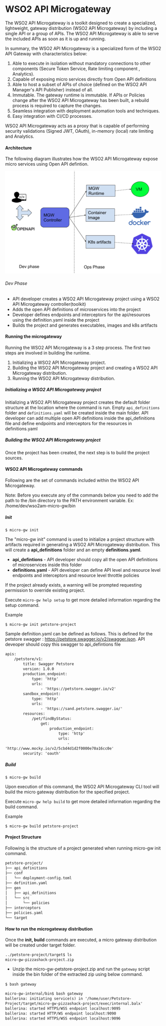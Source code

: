 # WSO2 API Microgateway

The WSO2 API Microgateway is a toolkit designed to create a specialized, lightweight, gateway distribution (WSO2 API Microgateway) by including a single API or a group of APIs. The WSO2 API Microgateway is able to serve the included APIs as soon as it is up and running.

In summary, the WSO2 API Microgateway is a specialized form of the WSO2 API Gateway with characteristics below:

1. Able to execute in isolation without mandatory connections to other components (Secure Token Service, Rate limiting component , Analytics).
1. Capable of exposing micro services directly from Open API definitions
1. Able to host a subset of APIs of choice (defined on the WSO2 API Manager's API Publisher) instead of all.
1. Immutable. The gateway runtime is immutable. If APIs or Policies change after the WSO2 API Microgateway has been built, a rebuild process is required to capture the changes.
1. Seamless integration with deployment automation tools and techniques.
1. Easy integration with CI/CD processes.

WSO2 API Microgateway acts as a proxy that is capable of performing security validations (Signed JWT, OAuth), in-memory (local) rate limiting and Analytics.

#### Architecture

The following diagram illustrates how the WSO2 API Microgateway expose micro services using Open API defintion.

![Alt text](architecture-new.png?raw=true "Title")

###### Dev Phase

* API developer creates a WSO2 API Microgateway project using a WSO2 API Microgateway controller(toolkit)
* Adds the open API definitions of microservices into the project
* Developer defines endpoints and interceptors for the api/resources using the definition.yaml inside the project
* Builds the project and generates executables, images and k8s artifacts

#### Running the microgateway

Running the WSO2 API Microgateway is a 3 step process. The first two steps are involved in building the runtime.

 1. Initializing a WSO2 API Microgateway project.
 1. Building the WSO2 API Microgateway project and creating a WSO2 API Microgateway distribution.
 1. Running the WSO2 API Microgateway distribution.

##### Initializing a WSO2 API Microgateway project

Initializing a WSO2 API Microgateway project creates the default folder structure at the location where the command is run.
Empty `api_definitions` folder and `definitions.yaml` will be created inside the main folder. API developer can add multiple open API definitions inside the
api_definitions file and define endpoints and interceptors for the resources in definitions.yaml


##### Building the WSO2 API Microgateway project

Once the project has been created, the next step is to build the project sources.

#### WSO2 API Microgateway commands

Following are the set of commands included within the WSO2 API Microgateway.

Note: Before you execute any of the commands below you need to add the path to the <micro-gw-home>/bin directory to the PATH environment variable. Ex: /home/dev/wso2am-micro-gw/bin

##### Init

`$ micro-gw init`

The "micro-gw init" command is used to initialize a project structure with artifacts required in generating a WSO2 API Microgateway distribution. This will create a **api_definitions**  folder and an empty **definitions.yaml**.

* **api_defintions** - API developer should copy all the open API definitions of microservices inside this folder
* **definitions.yaml** - API developer can define API level and resource level endpoints and interceptors and  resource level throttle policies

If the project already exists, a warning will be prompted requesting permission to override existing project.

Execute `micro-gw help setup` to get more detailed information regarding the setup command.

Example


    $ micro-gw init petstore-project


Sample definition.yaml can be defined as follows. This is defined for the petstore swagger : https://petstore.swagger.io/v2/swagger.json. API deveoper should copy this swagger to api_defintions file


```
apis:
    /petstore/v1:
        title: Swagger Petstore
        version: 1.0.0
        production_endpoint:
            type: 'http'
            urls:
                - 'https://petstore.swagger.io/v2'
        sandbox_endpoint:
            type: 'http'
            urls:
                - 'https://sand.petstore.swagger.io/'
        resources:
            /pet/findByStatus:
                get:
                    production_endpoint:
                        type: 'http'
                        urls:
                            - 'http://www.mocky.io/v2/5cbd4d1d2f0000e70a16cc0e'
        security: 'oauth'

```


##### Build

`$ micro-gw build`

Upon execution of this command, the WSO2 API Microgateway CLI tool will build the micro gateway distribution for the specified project.

Execute `micro-gw help build` to get more detailed information regarding the build command.

Example

	$ micro-gw build petstore-project

#### Project Structure

Following is the structure of a project generated when running micro-gw init command.

```
petstore-project/
├── api_definitions
├── conf
│   └── deployment-config.toml
├── definition.yaml
├── gen
│   ├── api_definitions
│   └── src
│       └── policies
├── interceptors
├── policies.yaml
└── target

```


#### How to run the microgateway distribution

Once the **init, build** commands are executed, a micro gateway distribution will be created under target folder.

```
../petstore-project/target$ ls
micro-gw-pizzashack-project.zip
```

* Unzip the micro-gw-petstore-project.zip and run the `gateway` script inside the bin folder of the extracted zip using below command.

`$ bash gateway `

```
micro-gw-internal/bin$ bash gateway
ballerina: initiating service(s) in '/home/user/Petstore-Project/target/micro-gw-pizzashack-project/exec/internal.balx'
ballerina: started HTTPS/WSS endpoint localhost:9095
ballerina: started HTTP/WS endpoint localhost:9090
ballerina: started HTTPS/WSS endpoint localhost:9096
```
